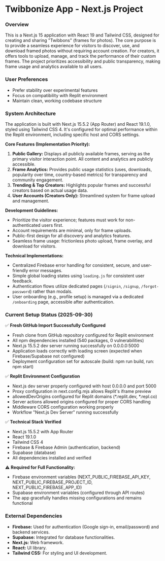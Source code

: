 # Twibbonize App - Next.js Project

### Overview
This is a Next.js 15 application with React 19 and Tailwind CSS, designed for creating and sharing "Twibbons" (frames for photos). The core purpose is to provide a seamless experience for visitors to discover, use, and download framed photos without requiring account creation. For creators, it offers tools to upload, manage, and track the performance of their custom frames. The project prioritizes accessibility and public transparency, making frame usage and analytics available to all users.

### User Preferences
- Prefer stability over experimental features
- Focus on compatibility with Replit environment
- Maintain clean, working codebase structure

### System Architecture
The application is built with Next.js 15.5.2 (App Router) and React 19.1.0, styled using Tailwind CSS 4. It's configured for optimal performance within the Replit environment, including specific host and CORS settings.

**Core Features (Implementation Priority):**
1.  **Public Gallery:** Displays all publicly available frames, serving as the primary visitor interaction point. All content and analytics are publicly accessible.
2.  **Frame Analytics:** Provides public usage statistics (uses, downloads, popularity over time, country-based metrics) for transparency and community engagement.
3.  **Trending & Top Creators:** Highlights popular frames and successful creators based on actual usage data.
4.  **User Accounts (Creators Only):** Streamlined system for frame upload and management.

**Development Guidelines:**
- Prioritize the visitor experience; features must work for non-authenticated users first.
- Account requirements are minimal, only for frame uploads.
- Public-first design for all discovery and analytics features.
- Seamless frame usage: frictionless photo upload, frame overlay, and download for visitors.

**Technical Implementations:**
- Centralized Firebase error handling for consistent, secure, and user-friendly error messages.
- Simple global loading states using `loading.js` for consistent user feedback.
- Authentication flows utilize dedicated pages (`/signin`, `/signup`, `/forgot-password`) rather than modals.
- User onboarding (e.g., profile setup) is managed via a dedicated `/onboarding` page, accessible after authentication.

### Current Setup Status (2025-09-30)
✅ **Fresh GitHub Import Successfully Configured**
- Fresh clone from GitHub repository configured for Replit environment
- All npm dependencies installed (540 packages, 0 vulnerabilities)
- Next.js 15.5.2 dev server running successfully on 0.0.0.0:5000
- Application loads correctly with loading screen (expected when Firebase/Supabase not configured)
- Deployment configuration set for autoscale (build: npm run build, run: npm start)

✅ **Replit Environment Configuration**
- Next.js dev server properly configured with host 0.0.0.0 and port 5000
- Proxy configuration in next.config.mjs allows Replit's iframe preview
- allowedDevOrigins configured for Replit domains (*.replit.dev, *.repl.co)
- Server actions allowed origins configured for proper CORS handling
- Middleware CORS configuration working properly
- Workflow "Next.js Dev Server" running successfully

✅ **Technical Stack Verified**
- Next.js 15.5.2 with App Router
- React 19.1.0
- Tailwind CSS 4
- Firebase & Firebase Admin (authentication, backend)
- Supabase (database)
- All dependencies installed and verified

⚠️ **Required for Full Functionality:**
- Firebase environment variables (NEXT_PUBLIC_FIREBASE_API_KEY, NEXT_PUBLIC_FIREBASE_PROJECT_ID, NEXT_PUBLIC_FIREBASE_APP_ID)
- Supabase environment variables (configured through API routes)
- The app gracefully handles missing configurations and remains functional

### External Dependencies
- **Firebase:** Used for authentication (Google sign-in, email/password) and backend services.
- **Supabase:** Integrated for database functionalities.
- **Next.js:** Web framework.
- **React:** UI library.
- **Tailwind CSS:** For styling and UI development.